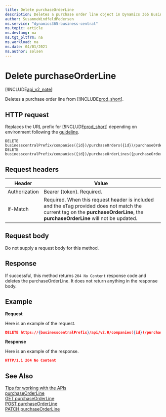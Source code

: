 ```yaml
---
title: Delete purchaseOrderLine  
description: Deletes a purchase order line object in Dynamics 365 Business Central.
author: SusanneWindfeldPedersen
ms.service: "dynamics365-business-central"
ms.topic: article
ms.devlang: na
ms.tgt_pltfrm: na
ms.workload: na
ms.date: 04/01/2021
ms.author: solsen
---
```


<!-- NOTE: This article is an auto-generated stub from the metadata file. -->
<!-- The sections marked with an EDIT_IS_REQUIRED require manual editing. -->
# Delete purchaseOrderLine

[!INCLUDE[api_v2_note](../../../includes/api_v2_note.md)]

Deletes a purchase order line from [!INCLUDE[prod_short](../../../includes/prod_short.md)].

## HTTP request

Replaces the URL prefix for [!INCLUDE[prod_short](../../../includes/prod_short.md)] depending on environment following the [guideline](../../v2.0/endpoints-apis-for-dynamics.md).

```
DELETE businesscentralPrefix/companies({id})/purchaseOrders({id})/purchaseOrderLines({purchaseOrderLineId})
DELETE businesscentralPrefix/companies({id})/purchaseOrderLines({purchaseOrderLineId})
```

## Request headers

|Header|Value|
|------|-----|
|Authorization  |Bearer {token}. Required. |
|If-Match       |Required. When this request header is included and the eTag provided does not match the current tag on the **purchaseOrderLine**, the **purchaseOrderLine** will not be updated. |


## Request body

Do not supply a request body for this method.

## Response

If successful, this method returns ```204 No Content``` response code and deletes the purchaseOrderLine. It does not return anything in the response body.

## Example

**Request**

Here is an example of the request.

```json
DELETE https://{businesscentralPrefix}/api/v2.0/companies({id})/purchaseOrderLines({purchaseOrderLineId})
```

**Response**

Here is an example of the response.

```json
HTTP/1.1 204 No Content
```

## See Also

[Tips for working with the APIs](../../../developer/devenv-connect-apps-tips.md)  
[purchaseOrderLine](../resources/dynamics_purchaseOrderLine.md)  
[GET purchaseOrderLine](dynamics_purchaseorderline_get.md)  
[POST purchaseOrderLine](dynamics_purchaseorderline_create.md)  
[PATCH purchaseOrderLine](dynamics_purchaseorderline_update.md)  
